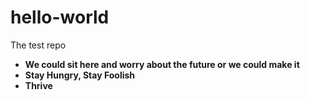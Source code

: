 # hello-world
The test repo

- **We could sit here and worry about the future or we could make it**
- **Stay Hungry, Stay Foolish**
- **Thrive**
